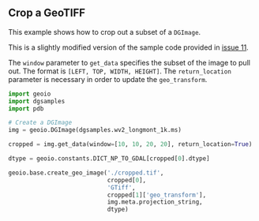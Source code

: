 Crop a GeoTIFF
--------------

This example shows how to crop out a subset of a `DGImage`.

This is a slightly modified version of the sample code provided in [issue 11](https://github.com/DigitalGlobe/geoio/issues/11).

The `window` parameter to `get_data` specifies the subset of the image to pull out.  The format is `[LEFT, TOP, WIDTH, HEIGHT]`.  The `return_location` parameter is necessary in order to update the `geo_transform`.

```Python
import geoio
import dgsamples
import pdb

# Create a DGImage
img = geoio.DGImage(dgsamples.wv2_longmont_1k.ms)

cropped = img.get_data(window=[10, 10, 20, 20], return_location=True)

dtype = geoio.constants.DICT_NP_TO_GDAL[cropped[0].dtype]

geoio.base.create_geo_image('./cropped.tif',
                            cropped[0],
                            'GTiff',
                            cropped[1]['geo_transform'],
                            img.meta.projection_string,
                            dtype)

```